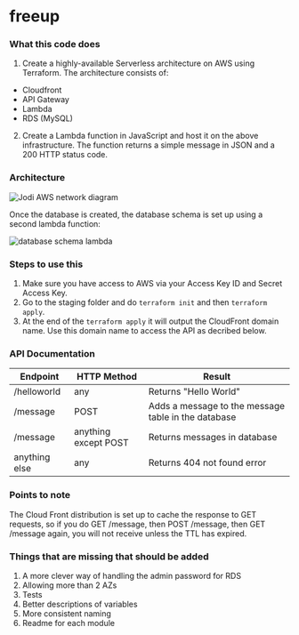 # freeup

### What this code does

1. Create a highly-available Serverless architecture on AWS using Terraform. The architecture consists of:
- Cloudfront
- API Gateway
- Lambda
- RDS (MySQL)

2. Create a Lambda function in JavaScript and host it on the above infrastructure. The function returns a simple message in JSON and a 200 HTTP status code.

### Architecture

![Jodi AWS network diagram](https://user-images.githubusercontent.com/1429757/75953389-24511900-5ea9-11ea-925d-a0e890af273a.jpeg)

Once the database is created, the database schema is set up using a second lambda function:

![database schema lambda](https://user-images.githubusercontent.com/1429757/76953207-3e0d4a00-6906-11ea-931c-c9a20b131f80.jpeg)

### Steps to use this
1. Make sure you have access to AWS via your Access Key ID and Secret Access Key.
2. Go to the staging folder and do `terraform init` and then `terraform apply`.
3. At the end of the `terraform apply` it will output the CloudFront domain name.  Use this domain name to access the API as decribed below.


### API Documentation
| Endpoint         | HTTP Method              | Result  |
| ---------------- |--------------------------| ------- |
| /helloworld      | any                      | Returns "Hello World" |
| /message         | POST                     | Adds a message to the message table in the database |
| /message         | anything except POST     | Returns messages in database |
| anything else    | any                      | Returns 404 not found error |


### Points to note
The Cloud Front distribution is set up to cache the response to GET requests, so if you do GET /message, then POST /message, then GET /message again, you will not receive unless the TTL has expired.

### Things that are missing that should be added
1. A more clever way of handling the admin password for RDS
2. Allowing more than 2 AZs
3. Tests
4. Better descriptions of variables
5. More consistent naming
6. Readme for each module


